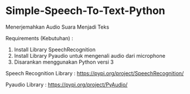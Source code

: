 # Simple-Speech-To-Text-Python
Menerjemahkan Audio Suara Menjadi Teks

Requirements (Kebutuhan) : 

1. Install Library SpeechRecognition
2. Install Library Pyaudio untuk mengenali audio dari microphone
3. Disarankan menggunakan Python versi 3

Speech Recognition Library : https://pypi.org/project/SpeechRecognition/

Pyaudio Library : https://pypi.org/project/PyAudio/
